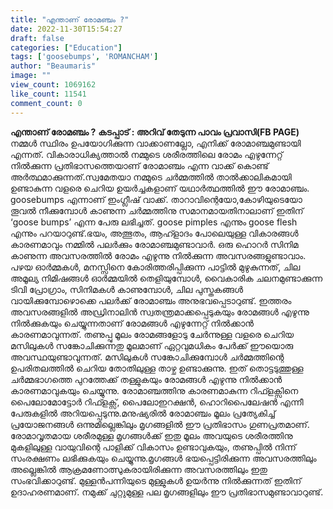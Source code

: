 ```yaml
---
title: "എന്താണ് രോമഞ്ചം ?"
date: 2022-11-30T15:54:27
draft: false
categories: ["Education"]
tags: ['goosebumps', 'ROMANCHAM']
author: "Beaumaris"
image: ""
view_count: 1069162
like_count: 11541
comment_count: 0
---
```


**എന്താണ് രോമഞ്ചം ?** **കടപ്പാട് : അറിവ് തേടുന്ന പാവം പ്രവാസി(FB PAGE)** നമ്മൾ സ്ഥിരം ഉപയോഗിക്കുന്ന വാക്കാണല്ലോ, എനിക്ക്‌ രോമാഞ്ചമുണ്ടായി എന്നത്‌. വികാരാധിക്യത്താൽ നമ്മുടെ ശരീരത്തിലെ രോമം എഴുന്നേറ്റ്‌ നിൽക്കുന്ന പ്രതിഭാസത്തെയാണ്‌ രോമാഞ്ചം എന്ന വാക്ക്‌ കൊണ്ട്‌ അർത്ഥമാക്കുന്നത്‌.സ്വമേതയാ നമ്മുടെ ചർമ്മത്തിൽ താൽക്കാലികമായി ഉണ്ടാകുന്ന വളരെ ചെറിയ ഉയർച്ചകളാണ് യഥാർത്ഥത്തിൽ ഈ രോമാഞ്ചം. goosebumps എന്നാണ് ഇംഗ്ലീഷ്‌ വാക്ക്‌. താറാവിന്റെയോ,കോഴിയുടെയോ തൂവൽ നീക്കുമ്പോൾ കാണുന്ന ചർമ്മത്തിനു സമാനമായതിനാലാണ് ഇതിന് ‘goose bumps’ എന്ന പേരു ലഭിച്ചത്. goose pimples എന്നും goose flesh എന്നും പറയാറുണ്ട്‌.ഭയം, അത്ഭുതം, ആഹ്ളാദം പോലെയുള്ള വികാരങ്ങൾ കാരണമാവും നമ്മിൽ പലർക്കും രോമാഞ്ചമുണ്ടാവാർ. ഒരു ഹൊറർ സിനിമ കാണുന്ന അവസരത്തിൽ രോമം എഴുന്നു നിൽക്കുന്ന അവസരങ്ങളുണ്ടാവാം. പഴയ ഓർമ്മകൾ, മനസ്സിനെ കോരിത്തരിപ്പിക്കുന്ന പാട്ടിൽ മുഴുകുന്നത്, ചില അമൂല്യ നിമിഷങ്ങൾ ഓർമ്മയിൽ തെളിയുമ്പോൾ, വൈകാരിക ചലനമുണ്ടാക്കുന്ന ടിവി പ്രോഗ്രാം, സിനിമകൾ കാണുമ്പോൾ, ചില പുസ്തകങ്ങൾ വായിക്കുമ്പോഴൊക്കെ പലർക്ക്‌ രോമാഞ്ചം അനുഭവപ്പെടാറുണ്ട്‌. ഇത്തരം അവസരങ്ങളിൽ അഡ്രിനാലിൻ സ്വതന്ത്രമാക്കപ്പെടുകയും രോമങ്ങൾ എഴുന്നു നിൽക്കുകയും ചെയ്യുന്നതാണ് രോമങ്ങൾ എഴുന്നേറ്റ്‌ നിൽക്കാൻ കാരണമാവുന്നത്‌. തണുപ്പു മൂലം രോമങ്ങളോടു ചേർന്നുള്ള വളരെ ചെറിയ മസിലുകൾ സങ്കോചിക്കുന്നതു മൂലമാണ് ഏറ്റവുമധികം പേർക്ക്‌ ഈയൊരു അവസ്ഥയുണ്ടാവുന്നത്‌. മസിലുകൾ സങ്കോചിക്കുമ്പോൾ ചർമ്മത്തിന്റെ ഉപരിതലത്തിൽ ചെറിയ തോതിലുള്ള താഴ്ച ഉണ്ടാക്കുന്നു. ഇത് തൊട്ടടുത്തുള്ള ചർമ്മഭാഗത്തെ പുറത്തേക്ക് തള്ളുകയും രോമങ്ങൾ എഴുന്നു നിൽക്കാൻ കാരണമാവുകയും ചെയ്യുന്നു. രോമാഞ്ചത്തിനു കാരണമാകുന്ന റിഫ്ളക്സിനെ പൈലോമോട്ടോർ റിഫ്ളക്സ്, പൈലോഇറക്ഷൻ, ഹൊറിപൈലേഷൻ എന്നീ പേരുകളിൽ അറിയപ്പെടുന്നു.മനുഷ്യരിൽ രോമാഞ്ചം മൂലം പ്രത്യേകിച്ച് പ്രയോജനങ്ങൾ ഒന്നുമില്ലെങ്കിലും മൃഗങ്ങളിൽ ഈ പ്രതിഭാസം ഗുണപ്രതമാണ്. രോമാവൃതമായ ശരീരമുള്ള മൃഗങ്ങൾക്ക് ഇതു മൂലം അവയുടെ ശരീരത്തിനു മുകളിലുള്ള വായുവിന്റെ പാളിക്ക് വികാസം ഉണ്ടാവുകയും, തണുപ്പിൽ നിന്ന് സംരക്ഷണം ലഭിക്കുകയും ചെയ്യുന്നു.മൃഗങ്ങൾ ഭയപ്പെട്ടിരിക്കുന്ന അവസരത്തിലും അല്ലെങ്കിൽ ആക്രമണോത്സുകരായിരിക്കുന്ന അവസരത്തിലും ഇതു സംഭവിക്കാറുണ്ട്. മുള്ളൻപന്നിയുടെ മുള്ളുകൾ ഉയർന്നു നിൽക്കുന്നത് ഇതിന് ഉദാഹരണമാണ്. നമുക്ക്‌ ചുറ്റുമുള്ള പല മൃഗങ്ങളിലും ഈ പ്രതിഭാസമുണ്ടാവാറുണ്ട്.
